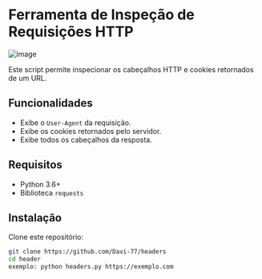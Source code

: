 # Ferramenta de Inspeção de Requisições HTTP

![image](https://github.com/user-attachments/assets/351cd711-4658-46cf-9947-54161bf451f7)


Este script permite inspecionar os cabeçalhos HTTP e cookies retornados de um URL.

## Funcionalidades
- Exibe o `User-Agent` da requisição.
- Exibe os cookies retornados pelo servidor.
- Exibe todos os cabeçalhos da resposta.

## Requisitos
- Python 3.6+
- Biblioteca `requests`

## Instalação
Clone este repositório:
```bash
git clone https://github.com/Davi-77/headers
cd header
exemplo: python headers.py https://exemplo.com
